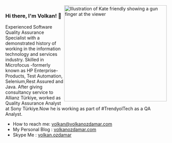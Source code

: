 <img align="right" src="https://volkanozdamar.com/images/Logo.png" alt="Illustration of Kate friendly showing a gun finger at the viewer" width=320px height=300px />

### Hi there, I'm Volkan! 🌋

Experienced Software Quality Assurance Specialist with a demonstrated history of working in the information technology and services industry. Skilled in Microfocus  -formerly known as HP Enterprise- Products, Test Automation, Selenium,Rest Assured and Java. After giving consultancy service to Allianz Türkiye, worked as Quality Assurance Analyst at Sony Türkiye.Now he is working as part of #TrendyolTech as a QA Analyst.

-   How to reach me: volkan@volkanozdamar.com 
-   My Personal Blog : <a href="https://volkanozdamar.com">volkanozdamar.com</a>
-   Skype Me : <a href="skype:live:volkanozdamar?call">volkan.ozdamar</a>



<!--
**volkanozdamar/volkanozdamar** is a ✨ _special_ ✨ repository because its `README.md` (this file) appears on your GitHub profile.

Here are some ideas to get you started:

- 🔭 I’m currently working on ...
- 🌱 I’m currently learning ...
- 👯 I’m looking to collaborate on ...
- 🤔 I’m looking for help with ...
- 💬 Ask me about ...
- 📫 How to reach me: ...
- 😄 Pronouns: ...
- ⚡ Fun fact: ...
-->
